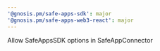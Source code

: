 ```yaml
---
'@gnosis.pm/safe-apps-sdk': major
'@gnosis.pm/safe-apps-web3-react': major
---
```


Allow SafeAppsSDK options in SafeAppConnector
